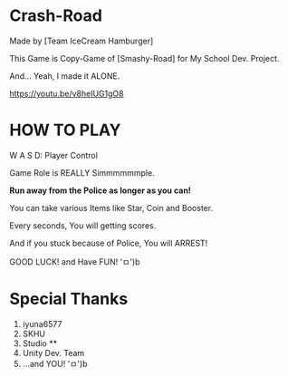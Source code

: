 # Crash-Road
Made by [Team IceCream Hamburger]

This Game is Copy-Game of [Smashy-Road] for My School Dev. Project.

And... Yeah, I made it ALONE.

https://youtu.be/v8heIUG1gO8



# HOW TO PLAY

W A S D: Player Control

Game Role is REALLY Simmmmmmple. 

**Run away from the Police as longer as you can!**

You can take various Items like Star, Coin and Booster.

Every seconds, You will getting scores.

And if you stuck because of Police, You will ARREST!

GOOD LUCK! and Have FUN! 'ㅁ')b



# Special Thanks
1. iyuna6577
2. SKHU
3. Studio **
4. Unity Dev. Team
5. ...and YOU! 'ㅁ')b
